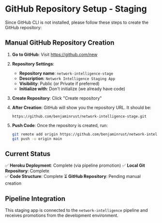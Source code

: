 # GitHub Repository Setup - Staging

Since GitHub CLI is not installed, please follow these steps to create the GitHub repository:

## Manual GitHub Repository Creation

1. **Go to GitHub**: Visit https://github.com/new

2. **Repository Settings**:
   - **Repository name**: `network-intelligence-stage`
   - **Description**: `Network Intelligence Staging App`
   - **Visibility**: Public (or Private if preferred)
   - **Initialize with**: Don't initialize (we already have code)

3. **Create Repository**: Click "Create repository"

4. **After Creation**: GitHub will show you the repository URL. It should be:
   ```
   https://github.com/benjaminrust/network-intelligence-stage.git
   ```

5. **Push Code**: Once the repository is created, run:
   ```bash
   git remote add origin https://github.com/benjaminrust/network-intelligence-stage.git
   git push -u origin main
   ```

## Current Status

✅ **Heroku Deployment**: Complete (via pipeline promotion)
✅ **Local Git Repository**: Complete  
✅ **Code Structure**: Complete
⏳ **GitHub Repository**: Pending manual creation

## Pipeline Integration

This staging app is connected to the `network-intelligence` pipeline and receives promotions from the development environment. 